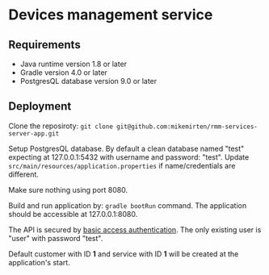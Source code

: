 # Devices management service

## Requirements
- Java runtime version 1.8 or later 
- Gradle version 4.0 or later
- PostgresQL database version 9.0 or later

## Deployment 
Clone the reposiroty: ```git clone git@github.com:mikemirten/rmm-services-server-app.git```

Setup PostgresQL database.
By default a clean database named "test" expecting at 127.0.0.1:5432 with username and password: "test".
Update ```src/main/resources/application.properties``` if name/credentials are different.

Make sure nothing using port 8080.

Build and run application by: ```gradle bootRun``` command.
The application should be accessible at 127.0.0.1:8080.

The API is secured by [basic access authentication](https://en.wikipedia.org/wiki/Basic_access_authentication). The only existing user is "user" with password "test".

Default customer with ID **1** and service with ID **1** will be created at the application's start.
